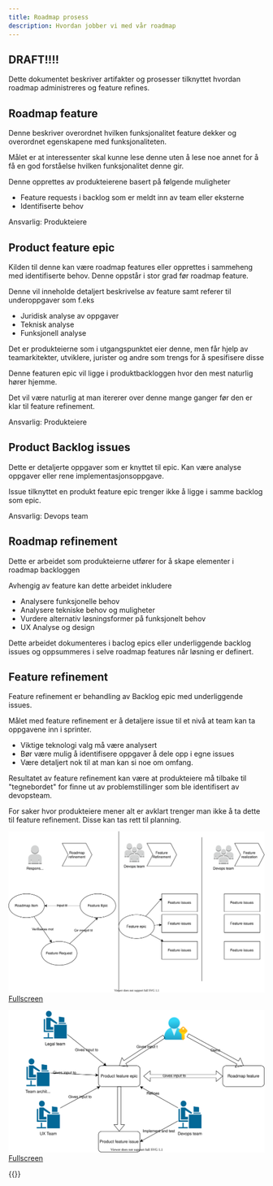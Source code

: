 ```yaml
---
title: Roadmap prosess
description: Hvordan jobber vi med vår roadmap
---
```


## DRAFT!!!!

Dette dokumentet beskriver artifakter og prosesser tilknyttet hvordan roadmap administreres og feature refines.

## Roadmap feature

Denne beskriver overordnet hvilken funksjonalitet feature dekker og overordnet egenskapene med funksjonaliteten.

Målet er at interessenter skal kunne lese denne uten å lese noe annet for å få en god forståelse hvilken funksjonalitet denne gir. 

Denne opprettes av produkteierene basert på følgende muligheter

- Feature requests i backlog som er meldt inn av team eller eksterne
- Identifiserte behov


Ansvarlig: Produkteiere
  

## Product feature epic

Kilden til denne kan være roadmap features eller opprettes i sammeheng med identifiserte behov.  Denne oppstår i stor grad før roadmap feature.

Denne vil inneholde detaljert beskrivelse av feature samt referer til underoppgaver som f.eks

- Juridisk analyse av oppgaver
- Teknisk analyse
- Funksjonell analyse

Det er produkteierne som i utgangspunktet eier denne, men får hjelp av teamarkitekter, utviklere, jurister og andre som trengs for å spesifisere disse

Denne featuren epic vil ligge i produktbackloggen hvor den mest naturlig hører hjemme. 

Det vil være naturlig at man itererer over denne mange ganger før den er klar til feature refinement.

Ansvarlig: Produkteiere

## Product Backlog issues

Dette er detaljerte oppgaver som er knyttet til epic. Kan være analyse oppgaver eller rene implementasjonsoppgave.

Issue tilknyttet en produkt feature epic trenger ikke å ligge i samme backlog som epic. 

Ansvarlig: Devops team

## Roadmap refinement

Dette er arbeidet som produkteierne utfører for å skape elementer i roadmap backloggen

Avhengig av feature kan dette arbeidet inkludere

- Analysere funksjonelle behov
- Analysere tekniske behov og muligheter
- Vurdere alternativ løsningsformer på funksjonelt behov
- UX Analyse og design

Dette arbeidet dokumenteres i baclog epics eller underliggende backlog issues og oppsummeres i selve roadmap features når løsning er definert.

## Feature refinement

Feature refinement er behandling av Backlog epic med underliggende issues.

Målet med feature refinement er å detaljere issue til et nivå at team kan ta oppgavene inn i sprinter. 

- Viktige teknologi valg må være analysert
- Bør være mulig å identifisere oppgaver å dele opp i egne issues
- Være detaljert nok til at man kan si noe om omfang. 

Resultatet av feature refinement kan være at produkteiere må tilbake til "tegnebordet" for finne ut av problemstillinger som ble identifisert av devopsteam.

For saker hvor produkteiere mener alt er avklart trenger man ikke å ta dette til feature refinement. Disse kan tas rett til planning.

![Backlogs](roadmapprocess.drawio.svg "Roadmap process")
[Fullscreen](roadmapprocess.drawio.svg)





![Backlogs](roadmap.drawio.svg "Backlogs and teams")
[Fullscreen](roadmap.drawio.svg)

{{<children>}}
